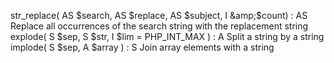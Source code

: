 str_replace( AS $search, AS $replace, AS $subject, I &amp;$count) : AS	 Replace all occurrences of the search string with the replacement string
explode( S $sep, S $str, I $lim = PHP_INT_MAX ) : A	Split a string by a string
implode( S $sep, A $array ) : S	Join array elements with a string

